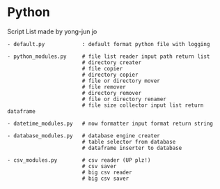# Python
Script List made by yong-jun jo

    - default.py            : default format python file with logging

    - python_modules.py     # file list reader input path return list
                            # directory creater
                            # file copier
                            # directory copier
                            # file or directory mover
                            # file remover
                            # directory remover
                            # file or directory renamer
                            # file size collector input list return dataframe
    
    - datetime_modules.py   # now formatter input format return string

    - database_modules.py   # database engine creater
                            # table selector from database
                            # dataframe inserter to database

    - csv_modules.py        # csv reader (UP plz!)
                            # csv saver
                            # big csv reader
                            # big csv saver